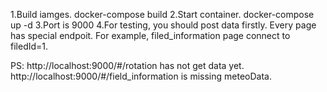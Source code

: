1.Build iamges.
docker-compose build
2.Start container.
docker-compose up -d
3.Port is 9000
4.For testing, you should post data firstly. Every page has special endpoit.
  For example, filed_information page connect to filedId=1.

PS:
http://localhost:9000/#/rotation has not get data yet.
http://localhost:9000/#/field_information  is missing meteoData.

